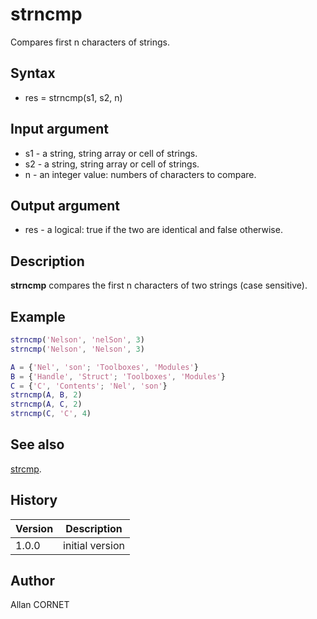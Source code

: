 

# strncmp

Compares first n characters of strings.

## Syntax

- res = strncmp(s1, s2, n)

## Input argument

 - s1 - a string, string array or cell of strings.
 - s2 - a string, string array or cell of strings.
 - n - an integer value: numbers of characters to compare.

## Output argument

 - res - a logical: true if the two are identical and false otherwise.

## Description

<b>strncmp</b> compares the first n characters of two strings (case sensitive).

## Example

```matlab
strncmp('Nelson', 'nelSon', 3)
strncmp('Nelson', 'Nelson', 3)

A = {'Nel', 'son'; 'Toolboxes', 'Modules'}
B = {'Handle', 'Struct'; 'Toolboxes', 'Modules'}
C = {'C', 'Contents'; 'Nel', 'son'}
strncmp(A, B, 2)
strncmp(A, C, 2)
strncmp(C, 'C', 4)
```

## See also

[strcmp](strcmp.md).
## History

|Version|Description|
|------|------|
|1.0.0|initial version|


## Author

Allan CORNET



